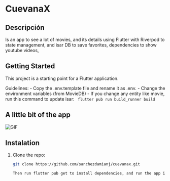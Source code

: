 # CuevanaX


## Descripción
Is an app to see a lot of movies, and its details using Flutter with Riverpod to state management, and isar DB to save favorites, dependencies to show youtube videos,

## Getting Started

This project is a starting point for a Flutter application.

Guidelines:
    - Copy the .env.template file and rename it as .env.
    - Change the environment variables (from MovieDB)
    - If you change any entity like movie, run this command to update isar: ``` flutter pub run build_runner build```


## A little bit of the app

![GIF](cuevanax.gif)

## Instalation

1. Clone the repo:

   ```bash
   git clone https://github.com/sanchezdamianj/cuevanax.git
   
   Then run flutter pub get to install dependencies, and run the app in your simulator or device.
